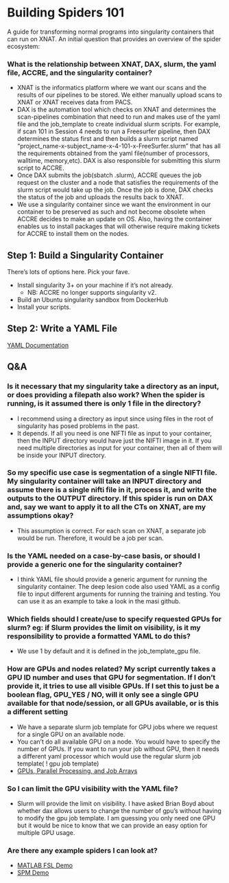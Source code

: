 # Building Spiders 101

A guide for transforming normal programs into singularity containers that can run on XNAT. An initial question that provides an overview of the spider ecosystem:

### What is the relationship between XNAT, DAX, slurm, the yaml file, ACCRE, and the singularity container?

- XNAT is the informatics platform where we want our scans and the results of our pipelines to be stored. We either manually upload scans to XNAT or XNAT receives data from PACS.
- DAX is the automation tool which checks on XNAT and determines the scan-pipelines combination that need to run and makes use of the yaml file and the job_template to create individual slurm scripts. For example, if scan 101 in Session 4 needs to run a Freesurfer pipeline, then DAX determines the status first and then builds a slurm script named “project_name-x-subject_name-x-4-101-x-FreeSurfer.slurm” that has all the requirements obtained from the yaml file(number of processors, walltime, memory,etc). DAX is also responsible for submitting this slurm script to ACCRE.
- Once DAX submits the job(sbatch .slurm), ACCRE queues the job request on the cluster and a node that satisfies the requirements of the slurm script would take up the job. Once the job is done, DAX checks the status of the job and uploads the results back to XNAT.
- We use a singularity container since we want the environment in our container to be preserved as such and not become obsolete when ACCRE decides to make an update on OS. Also, having the container enables us to install packages that will otherwise require making tickets for ACCRE to install them on the nodes.

## Step 1: Build a Singularity Container

There’s lots of options here. Pick your fave.

- Install singularity 3+ on your machine if it’s not already.
  - NB: ACCRE no longer supports singularity v2.
- Build an Ubuntu singularity sandbox from DockerHub
- Install your scripts.

## Step 2: Write a YAML File

[YAML Documentation](https://dax.readthedocs.io/en/latest/processors_v3.html)

## Q&A

### Is it necessary that my singularity take a directory as an input, or does providing a filepath also work? When the spider is running, is it assumed there is only 1 file in the directory?

- I recommend using a directory as input since using files in the root of singularity has posed problems in the past.
- It depends. If all you need is one NIFTI file as input to your container, then the INPUT directory would have just the NIFTI image in it. If you need multiple directories as input for your container, then all of them will be inside your INPUT directory.

### So my specific use case is segmentation of a single NIFTI file. My singularity container will take an INPUT directory and assume there is a single nifti file in it, process it, and write the outputs to the OUTPUT directory. If this spider is run on DAX and, say we want to apply it to all the CTs on XNAT, are my assumptions okay?

- This assumption is correct. For each scan on XNAT, a separate job would be run. Therefore, it would be a job per scan.

### Is the YAML needed on a case-by-case basis, or should I provide a generic one for the singularity container?

- I think YAML file should provide a generic argument for running the singularity container. The deep lesion code also used YAML as a config file to input different arguments for running the training and testing. You can use it as an example to take a look in the masi github.

### Which fields should I create/use to specify requested GPUs for slurm? eg: if Slurm provides the limit on visibility, is it my responsibility to provide a formatted YAML to do this?

- We use 1 by default and it is defined in the job_template_gpu file.

### How are GPUs and nodes related? My script currently takes a GPU ID number and uses that GPU for segmentation. If I don’t provide it, it tries to use all visible GPUs. If I set this to just be a boolean flag, GPU_YES / NO, will it only see a single GPU available for that node/session, or all GPUs available, or is this a different setting

- We have a separate slurm job template for GPU jobs where we request for a single GPU on an available node.
- You can’t do all available GPU on a node. You would have to specify the number of GPUs. If you want to run your job without GPU, then it needs a different yaml processor which would use the regular slurm job template( ! gpu job template)
- [GPUs, Parallel Processing, and Job Arrays](https://www.vanderbilt.edu/accre/documentation/parallel/)

### So I can limit the GPU visibility with the YAML file?

- Slurm will provide the limit on visibility. I have asked Brian Boyd about whether dax allows users to change the number of gpu’s without having to modify the gpu job template. I am guessing you only need one GPU but it would be nice to know that we can provide an easy option for multiple GPU usage.

### Are there any example spiders I can look at?

- [MATLAB FSL Demo](https://github.com/VUIIS/demo-singularity-matlab-fsl)
- [SPM Demo](https://github.com/VUIIS/demo-singularity-spm-freeview)
